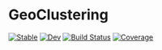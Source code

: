 # GeoClustering

[![Stable](https://img.shields.io/badge/docs-stable-blue.svg)](https://RohitRathore1.github.io/GeoClustering.jl/stable)
[![Dev](https://img.shields.io/badge/docs-dev-blue.svg)](https://RohitRathore1.github.io/GeoClustering.jl/dev)
[![Build Status](https://github.com/RohitRathore1/GeoClustering.jl/workflows/CI/badge.svg)](https://github.com/RohitRathore1/GeoClustering.jl/actions)
[![Coverage](https://codecov.io/gh/RohitRathore1/GeoClustering.jl/branch/master/graph/badge.svg)](https://codecov.io/gh/RohitRathore1/GeoClustering.jl)
